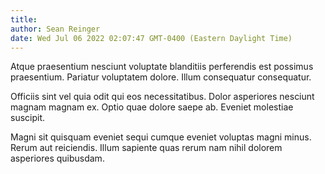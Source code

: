 ```yaml
---
title: 
author: Sean Reinger
date: Wed Jul 06 2022 02:07:47 GMT-0400 (Eastern Daylight Time)
---
```

Atque praesentium nesciunt voluptate blanditiis perferendis est possimus praesentium. Pariatur voluptatem dolore. Illum consequatur consequatur.

 Officiis sint vel quia odit qui eos necessitatibus. Dolor asperiores nesciunt magnam magnam ex. Optio quae dolore saepe ab. Eveniet molestiae suscipit.

 Magni sit quisquam eveniet sequi cumque eveniet voluptas magni minus. Rerum aut reiciendis. Illum sapiente quas rerum nam nihil dolorem asperiores quibusdam.